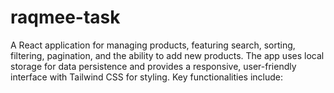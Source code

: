 # raqmee-task
A React application for managing products, featuring search, sorting, filtering, pagination, and the ability to add new products. The app uses local storage for data persistence and provides a responsive, user-friendly interface with Tailwind CSS for styling. Key functionalities include:
